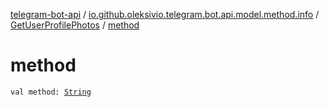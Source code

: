 [telegram-bot-api](../../index.md) / [io.github.oleksivio.telegram.bot.api.model.method.info](../index.md) / [GetUserProfilePhotos](index.md) / [method](./method.md)

# method

`val method: `[`String`](https://kotlinlang.org/api/latest/jvm/stdlib/kotlin/-string/index.html)